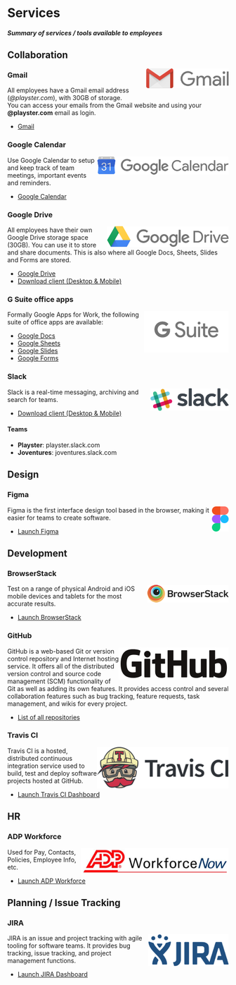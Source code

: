 # Services
##### Summary of services / tools available to employees

## Collaboration

<img src="/uploads/logos/gmail-logo.png" align="right" />

### Gmail
All employees have a Gmail email address (*@playster.com*), with 30GB of storage.  
You can access your emails from the Gmail website and using your **@playster.com** email as login.

- [Gmail](https://mail.google.com)

### Google Calendar
<img src="/uploads/logos/google-calendar-logo.png" align="right" />
Use Google Calendar to setup and keep track of team meetings, important events and reminders.

- [Google Calendar](https://calendar.google.com)

### Google Drive
<img src="/uploads/logos/google-drive-logo.png" align="right" />
All employees have their own Google Drive storage space (30GB). You can use it to store and share documents. This is also where all Google Docs, Sheets, Slides and Forms are stored.

- [Google Drive](https://drive.google.com/drive/my-drive)
- [Download client (Desktop & Mobile)](https://www.google.com/drive/download/)

### G Suite office apps
<img src="/uploads/logos/gsuite-logo.png" align="right" />
Formally Google Apps for Work, the following suite of office apps are available:

- [Google Docs](https://docs.google.com)
- [Google Sheets](https://sheets.google.com)
- [Google Slides](https://slides.google.com)
- [Google Forms](https://forms.google.com)

### Slack
<img src="/uploads/logos/slack-logo.png" align="right" />
Slack is a real-time messaging, archiving and search for teams.

- [Download client (Desktop & Mobile)](https://slack.com/downloads/)

#### Teams

- **Playster**: playster.slack.com
- **Joventures**: joventures.slack.com

## Design
### Figma
<img src="/uploads/logos/figma-logo.png" align="right" />
Figma is the first interface design tool based in the browser, making it easier for teams to create software.

- [Launch Figma](https://www.figma.com/)
## Development
### BrowserStack
<img src="/uploads/logos/browserstack-logo.png" align="right" />
Test on a range of physical Android and iOS mobile devices and tablets for the most accurate results.

- [Launch BrowserStack](https://www.browserstack.com/)

### GitHub
<img src="/uploads/logos/github-logo.png" align="right" />
GitHub is a web-based Git or version control repository and Internet hosting service. It offers all of the distributed version control and source code management (SCM) functionality of Git as well as adding its own features. It provides access control and several collaboration features such as bug tracking, feature requests, task management, and wikis for every project.

- [List of all repositories](https://github.com/JoMedia)

### Travis CI
<img src="/uploads/logos/travis-ci-logo.png" align="right" />
Travis CI is a hosted, distributed continuous integration service used to build, test and deploy software projects hosted at GitHub.

- [Launch Travis CI Dashboard](https://travis-ci.com/JoMedia/)

## HR
### ADP Workforce
<img src="/uploads/logos/adp-logo.png" align="right" />
Used for Pay, Contacts, Policies, Employee Info, etc.

- [Launch ADP Workforce](https://workforcenow.adp.com/)

## Planning / Issue Tracking
### JIRA
<img src="/uploads/logos/jira-logo.png" align="right" />
JIRA is an issue and project tracking with agile tooling for software teams. It provides bug tracking, issue tracking, and project management functions.

- [Launch JIRA Dashboard](https://jomedia.atlassian.net/)
